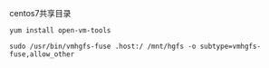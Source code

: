 
centos7共享目录

```shell
yum install open-vm-tools

sudo /usr/bin/vmhgfs-fuse .host:/ /mnt/hgfs -o subtype=vmhgfs-fuse,allow_other

```